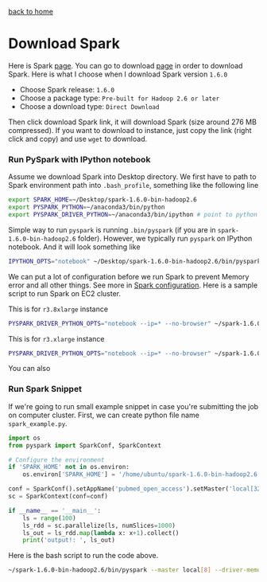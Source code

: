 [back to home](../README.md)


# Download Spark

Here is Spark [page](http://spark.apache.org/). You can go to download
[page](http://spark.apache.org/downloads.html) in order to download Spark.
Here is what I choose when I download Spark version `1.6.0`

- Choose Spark release: `1.6.0`
- Choose a package type: `Pre-built for Hadoop 2.6 or later`
- Choose a download type: `Direct Download`

Then click download Spark link, it will download Spark (size around 276 MB compressed).
If you want to download to instance, just copy the link (right click and copy)
and use `wget` to download.

### Run PySpark with IPython notebook

Assume we download Spark into Desktop directory. We first have to path to Spark environment path
into `.bash_profile`, something like the following line

```bash
export SPARK_HOME=~/Desktop/spark-1.6.0-bin-hadoop2.6
export PYSPARK_PYTHON=~/anaconda3/bin/python
export PYSPARK_DRIVER_PYTHON=~/anaconda3/bin/ipython # point to python driver
```

Simple way to run `pyspark` is running `.bin/pyspark` (if you are in `spark-1.6.0-bin-hadoop2.6` folder).
However, we typically run `pyspark` on IPython notebook. And it will look something like

```bash
IPYTHON_OPTS="notebook" ~/Desktop/spark-1.6.0-bin-hadoop2.6/bin/pyspark
```

We can put a lot of configuration before we run Spark to prevent Memory error and all other things.
See more in [Spark configuration](http://spark.apache.org/docs/latest/configuration.html).
Here is a sample script to run Spark on EC2 cluster.

This is for `r3.8xlarge` instance

```bash
PYSPARK_DRIVER_PYTHON_OPTS="notebook --ip=* --no-browser" ~/spark-1.6.0-bin-hadoop2.6/bin/pyspark --master local[32] --driver-memory 64g --executor-memory 64g --conf spark.driver.maxResultSize=0
```

This is for `r3.xlarge` instance

```bash
PYSPARK_DRIVER_PYTHON_OPTS="notebook --ip=* --no-browser" ~/spark-1.6.0-bin-hadoop2.6/bin/pyspark --master local[4] --driver-memory 32g --executor-memory 32g --conf spark.driver.maxResultSize=0
```

You can also 


### Run Spark Snippet

If we're going to run small example snippet in case you're submitting the job on
computer cluster. First, we can create python file name `spark_example.py`.

```python
import os
from pyspark import SparkConf, SparkContext

# Configure the environment                                                     
if 'SPARK_HOME' not in os.environ:
    os.environ['SPARK_HOME'] = '/home/ubuntu/spark-1.6.0-bin-hadoop2.6'

conf = SparkConf().setAppName('pubmed_open_access').setMaster('local[32]')
sc = SparkContext(conf=conf)

if __name__ == '__main__':
    ls = range(100)
    ls_rdd = sc.parallelize(ls, numSlices=1000)
    ls_out = ls_rdd.map(lambda x: x+1).collect()
    print('output!: ', ls_out)
```

Here is the bash script to run the code above.

```bash
~/spark-1.6.0-bin-hadoop2.6/bin/pyspark --master local[8] --driver-memory 12g --executor-memory 12g spark_example.py
```
